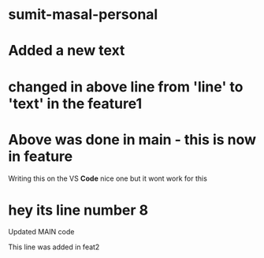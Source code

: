 # sumit-masal-personal

# Added a new text

# changed in above line from 'line'  to 'text' in the feature1
# Above was done in main - this is now in feature
Writing this on the VS **Code** nice one
but
it wont work for this
# hey its line number 8



Updated MAIN code


This line was added in feat2